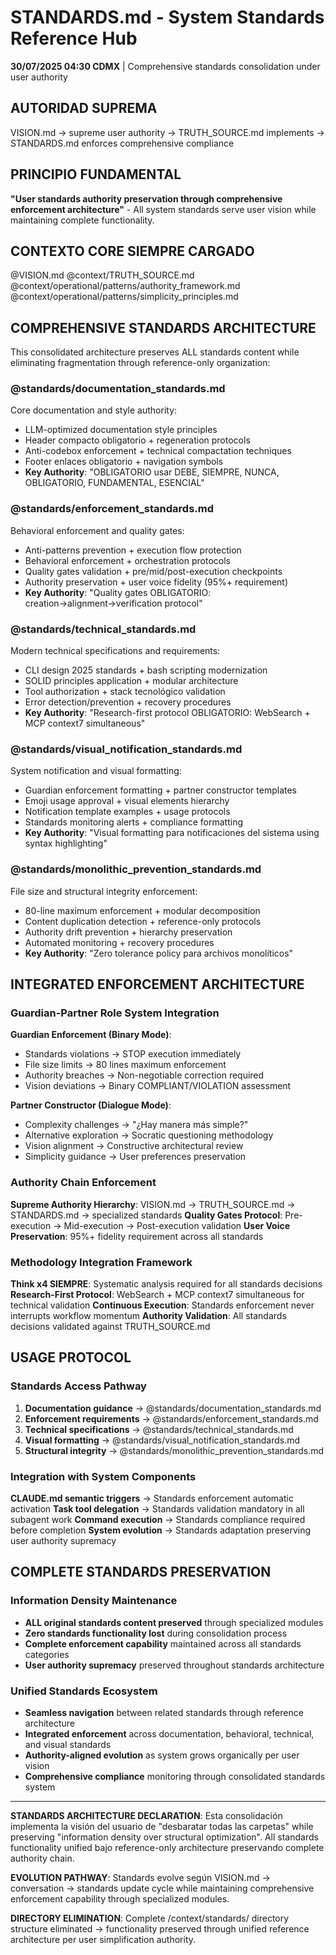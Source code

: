 # STANDARDS.md - System Standards Reference Hub

**30/07/2025 04:30 CDMX** | Comprehensive standards consolidation under user authority

## AUTORIDAD SUPREMA
VISION.md → supreme user authority → TRUTH_SOURCE.md implements → STANDARDS.md enforces comprehensive compliance

## PRINCIPIO FUNDAMENTAL
**"User standards authority preservation through comprehensive enforcement architecture"** - All system standards serve user vision while maintaining complete functionality.

## CONTEXTO CORE SIEMPRE CARGADO
@VISION.md
@context/TRUTH_SOURCE.md
@context/operational/patterns/authority_framework.md
@context/operational/patterns/simplicity_principles.md

## COMPREHENSIVE STANDARDS ARCHITECTURE

This consolidated architecture preserves ALL standards content while eliminating fragmentation through reference-only organization:

### **@standards/documentation_standards.md**
Core documentation and style authority:
- LLM-optimized documentation style principles
- Header compacto obligatorio + regeneration protocols
- Anti-codebox enforcement + technical compactation techniques
- Footer enlaces obligatorio + navigation symbols
- **Key Authority**: "OBLIGATORIO usar DEBE, SIEMPRE, NUNCA, OBLIGATORIO, FUNDAMENTAL, ESENCIAL"

### **@standards/enforcement_standards.md**
Behavioral enforcement and quality gates:
- Anti-patterns prevention + execution flow protection
- Behavioral enforcement + orchestration protocols  
- Quality gates validation + pre/mid/post-execution checkpoints
- Authority preservation + user voice fidelity (95%+ requirement)
- **Key Authority**: "Quality gates OBLIGATORIO: creation→alignment→verification protocol"

### **@standards/technical_standards.md**
Modern technical specifications and requirements:
- CLI design 2025 standards + bash scripting modernization
- SOLID principles application + modular architecture
- Tool authorization + stack tecnológico validation
- Error detection/prevention + recovery procedures
- **Key Authority**: "Research-first protocol OBLIGATORIO: WebSearch + MCP context7 simultaneous"

### **@standards/visual_notification_standards.md**
System notification and visual formatting:
- Guardian enforcement formatting + partner constructor templates
- Emoji usage approval + visual elements hierarchy
- Notification template examples + usage protocols
- Standards monitoring alerts + compliance formatting
- **Key Authority**: "Visual formatting para notificaciones del sistema using syntax highlighting"

### **@standards/monolithic_prevention_standards.md**
File size and structural integrity enforcement:
- 80-line maximum enforcement + modular decomposition
- Content duplication detection + reference-only protocols
- Authority drift prevention + hierarchy preservation
- Automated monitoring + recovery procedures
- **Key Authority**: "Zero tolerance policy para archivos monolíticos"

## INTEGRATED ENFORCEMENT ARCHITECTURE

### Guardian-Partner Role System Integration
**Guardian Enforcement (Binary Mode)**:
- Standards violations → STOP execution immediately
- File size limits → 80 lines maximum enforcement
- Authority breaches → Non-negotiable correction required
- Vision deviations → Binary COMPLIANT/VIOLATION assessment

**Partner Constructor (Dialogue Mode)**:
- Complexity challenges → "¿Hay manera más simple?"
- Alternative exploration → Socratic questioning methodology
- Vision alignment → Constructive architectural review
- Simplicity guidance → User preferences preservation

### Authority Chain Enforcement
**Supreme Authority Hierarchy**: VISION.md → TRUTH_SOURCE.md → STANDARDS.md → specialized standards
**Quality Gates Protocol**: Pre-execution → Mid-execution → Post-execution validation
**User Voice Preservation**: 95%+ fidelity requirement across all standards

### Methodology Integration Framework
**Think x4 SIEMPRE**: Systematic analysis required for all standards decisions
**Research-First Protocol**: WebSearch + MCP context7 simultaneous for technical validation
**Continuous Execution**: Standards enforcement never interrupts workflow momentum
**Authority Validation**: All standards decisions validated against TRUTH_SOURCE.md

## USAGE PROTOCOL

### Standards Access Pathway
1. **Documentation guidance** → @standards/documentation_standards.md
2. **Enforcement requirements** → @standards/enforcement_standards.md  
3. **Technical specifications** → @standards/technical_standards.md
4. **Visual formatting** → @standards/visual_notification_standards.md
5. **Structural integrity** → @standards/monolithic_prevention_standards.md

### Integration with System Components
**CLAUDE.md semantic triggers** → Standards enforcement automatic activation
**Task tool delegation** → Standards validation mandatory in all subagent work
**Command execution** → Standards compliance required before completion
**System evolution** → Standards adaptation preserving user authority supremacy

## COMPLETE STANDARDS PRESERVATION

### Information Density Maintenance
- **ALL original standards content preserved** through specialized modules
- **Zero standards functionality lost** during consolidation process
- **Complete enforcement capability** maintained across all standards categories
- **User authority supremacy** preserved throughout standards architecture

### Unified Standards Ecosystem
- **Seamless navigation** between related standards through reference architecture
- **Integrated enforcement** across documentation, behavioral, technical, and visual standards
- **Authority-aligned evolution** as system grows organically per user vision
- **Comprehensive compliance** monitoring through consolidated standards system

---

**STANDARDS ARCHITECTURE DECLARATION**: Esta consolidación implementa la visión del usuario de "desbaratar todas las carpetas" while preserving "information density over structural optimization". All standards functionality unified bajo reference-only architecture preservando complete authority chain.

**EVOLUTION PATHWAY**: Standards evolve según VISION.md → conversation → standards update cycle while maintaining comprehensive enforcement capability through specialized modules.

**DIRECTORY ELIMINATION**: Complete /context/standards/ directory structure eliminated → functionality preserved through unified reference architecture per user simplification authority.